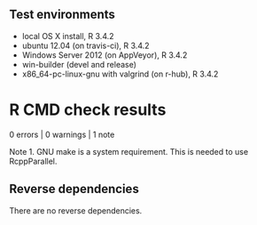 ## Test environments
* local OS X install, R 3.4.2
* ubuntu 12.04 (on travis-ci), R 3.4.2
* Windows Server 2012 (on AppVeyor), R 3.4.2
* win-builder (devel and release)
* x86_64-pc-linux-gnu with valgrind (on r-hub), R 3.4.2

# R CMD check results

0 errors | 0 warnings | 1 note

Note 1. GNU make is a system requirement. This is needed to use RcppParallel.

## Reverse dependencies
There are no reverse dependencies.
